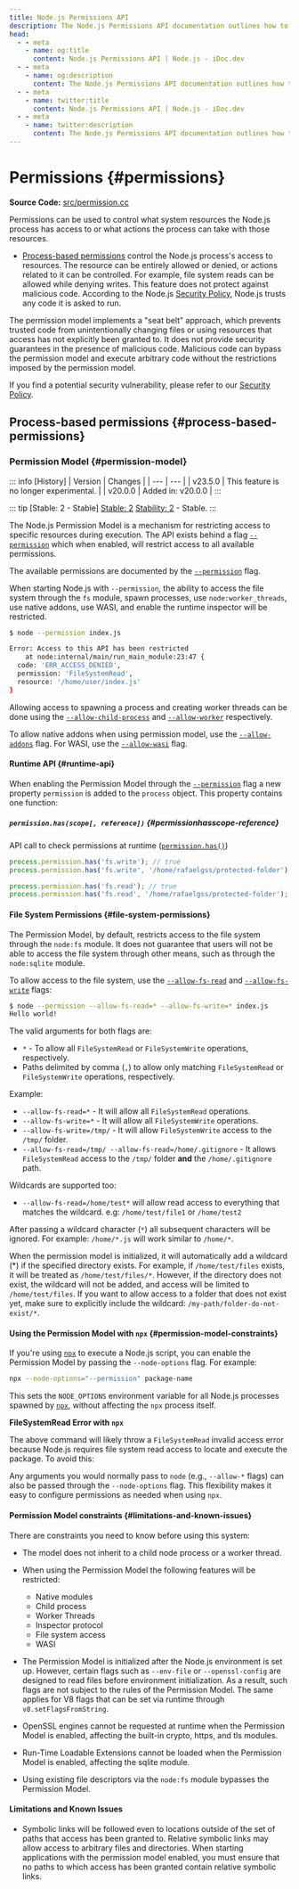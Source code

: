 ```yaml
---
title: Node.js Permissions API
description: The Node.js Permissions API documentation outlines how to manage and control permissions for various operations within Node.js applications, ensuring secure and controlled access to system resources.
head:
  - - meta
    - name: og:title
      content: Node.js Permissions API | Node.js - iDoc.dev
  - - meta
    - name: og:description
      content: The Node.js Permissions API documentation outlines how to manage and control permissions for various operations within Node.js applications, ensuring secure and controlled access to system resources.
  - - meta
    - name: twitter:title
      content: Node.js Permissions API | Node.js - iDoc.dev
  - - meta
    - name: twitter:description
      content: The Node.js Permissions API documentation outlines how to manage and control permissions for various operations within Node.js applications, ensuring secure and controlled access to system resources.
---
```


# Permissions {#permissions}

**Source Code:** [src/permission.cc](https://github.com/nodejs/node/blob/v23.8.0/src/permission.cc)

Permissions can be used to control what system resources the Node.js process has access to or what actions the process can take with those resources.

- [Process-based permissions](/nodejs/api/permissions#process-based-permissions) control the Node.js process's access to resources. The resource can be entirely allowed or denied, or actions related to it can be controlled. For example, file system reads can be allowed while denying writes. This feature does not protect against malicious code. According to the Node.js [Security Policy](https://github.com/nodejs/node/blob/main/SECURITY.md), Node.js trusts any code it is asked to run.

The permission model implements a "seat belt" approach, which prevents trusted code from unintentionally changing files or using resources that access has not explicitly been granted to. It does not provide security guarantees in the presence of malicious code. Malicious code can bypass the permission model and execute arbitrary code without the restrictions imposed by the permission model.

If you find a potential security vulnerability, please refer to our [Security Policy](https://github.com/nodejs/node/blob/main/SECURITY.md).

## Process-based permissions {#process-based-permissions}

### Permission Model {#permission-model}


::: info [History]
| Version | Changes |
| --- | --- |
| v23.5.0 | This feature is no longer experimental. |
| v20.0.0 | Added in: v20.0.0 |
:::

::: tip [Stable: 2 - Stable]
[Stable: 2](/nodejs/api/documentation#stability-index) [Stability: 2](/nodejs/api/documentation#stability-index) - Stable.
:::

The Node.js Permission Model is a mechanism for restricting access to specific resources during execution. The API exists behind a flag [`--permission`](/nodejs/api/cli#--permission) which when enabled, will restrict access to all available permissions.

The available permissions are documented by the [`--permission`](/nodejs/api/cli#--permission) flag.

When starting Node.js with `--permission`, the ability to access the file system through the `fs` module, spawn processes, use `node:worker_threads`, use native addons, use WASI, and enable the runtime inspector will be restricted.

```bash [BASH]
$ node --permission index.js

Error: Access to this API has been restricted
    at node:internal/main/run_main_module:23:47 {
  code: 'ERR_ACCESS_DENIED',
  permission: 'FileSystemRead',
  resource: '/home/user/index.js'
}
```
Allowing access to spawning a process and creating worker threads can be done using the [`--allow-child-process`](/nodejs/api/cli#--allow-child-process) and [`--allow-worker`](/nodejs/api/cli#--allow-worker) respectively.

To allow native addons when using permission model, use the [`--allow-addons`](/nodejs/api/cli#--allow-addons) flag. For WASI, use the [`--allow-wasi`](/nodejs/api/cli#--allow-wasi) flag.

#### Runtime API {#runtime-api}

When enabling the Permission Model through the [`--permission`](/nodejs/api/cli#--permission) flag a new property `permission` is added to the `process` object. This property contains one function:

##### `permission.has(scope[, reference])` {#permissionhasscope-reference}

API call to check permissions at runtime ([`permission.has()`](/nodejs/api/process#processpermissionhasscope-reference))

```js [ESM]
process.permission.has('fs.write'); // true
process.permission.has('fs.write', '/home/rafaelgss/protected-folder'); // true

process.permission.has('fs.read'); // true
process.permission.has('fs.read', '/home/rafaelgss/protected-folder'); // false
```
#### File System Permissions {#file-system-permissions}

The Permission Model, by default, restricts access to the file system through the `node:fs` module. It does not guarantee that users will not be able to access the file system through other means, such as through the `node:sqlite` module.

To allow access to the file system, use the [`--allow-fs-read`](/nodejs/api/cli#--allow-fs-read) and [`--allow-fs-write`](/nodejs/api/cli#--allow-fs-write) flags:

```bash [BASH]
$ node --permission --allow-fs-read=* --allow-fs-write=* index.js
Hello world!
```
The valid arguments for both flags are:

- `*` - To allow all `FileSystemRead` or `FileSystemWrite` operations, respectively.
- Paths delimited by comma (`,`) to allow only matching `FileSystemRead` or `FileSystemWrite` operations, respectively.

Example:

- `--allow-fs-read=*` - It will allow all `FileSystemRead` operations.
- `--allow-fs-write=*` - It will allow all `FileSystemWrite` operations.
- `--allow-fs-write=/tmp/` - It will allow `FileSystemWrite` access to the `/tmp/` folder.
- `--allow-fs-read=/tmp/ --allow-fs-read=/home/.gitignore` - It allows `FileSystemRead` access to the `/tmp/` folder **and** the `/home/.gitignore` path.

Wildcards are supported too:

- `--allow-fs-read=/home/test*` will allow read access to everything that matches the wildcard. e.g: `/home/test/file1` or `/home/test2`

After passing a wildcard character (`*`) all subsequent characters will be ignored. For example: `/home/*.js` will work similar to `/home/*`.

When the permission model is initialized, it will automatically add a wildcard (*) if the specified directory exists. For example, if `/home/test/files` exists, it will be treated as `/home/test/files/*`. However, if the directory does not exist, the wildcard will not be added, and access will be limited to `/home/test/files`. If you want to allow access to a folder that does not exist yet, make sure to explicitly include the wildcard: `/my-path/folder-do-not-exist/*`.

#### Using the Permission Model with `npx` {#permission-model-constraints}

If you're using [`npx`](https://docs.npmjs.com/cli/commands/npx) to execute a Node.js script, you can enable the Permission Model by passing the `--node-options` flag. For example:

```bash [BASH]
npx --node-options="--permission" package-name
```
This sets the `NODE_OPTIONS` environment variable for all Node.js processes spawned by [`npx`](https://docs.npmjs.com/cli/commands/npx), without affecting the `npx` process itself.

**FileSystemRead Error with <code>npx</code>**

The above command will likely throw a `FileSystemRead` invalid access error because Node.js requires file system read access to locate and execute the package. To avoid this:

Any arguments you would normally pass to `node` (e.g., `--allow-*` flags) can also be passed through the `--node-options` flag. This flexibility makes it easy to configure permissions as needed when using `npx`.

#### Permission Model constraints {#limitations-and-known-issues}

There are constraints you need to know before using this system:

- The model does not inherit to a child node process or a worker thread.
- When using the Permission Model the following features will be restricted: 
    - Native modules
    - Child process
    - Worker Threads
    - Inspector protocol
    - File system access
    - WASI
  
 
- The Permission Model is initialized after the Node.js environment is set up. However, certain flags such as `--env-file` or `--openssl-config` are designed to read files before environment initialization. As a result, such flags are not subject to the rules of the Permission Model. The same applies for V8 flags that can be set via runtime through `v8.setFlagsFromString`.
- OpenSSL engines cannot be requested at runtime when the Permission Model is enabled, affecting the built-in crypto, https, and tls modules.
- Run-Time Loadable Extensions cannot be loaded when the Permission Model is enabled, affecting the sqlite module.
- Using existing file descriptors via the `node:fs` module bypasses the Permission Model.

#### Limitations and Known Issues

- Symbolic links will be followed even to locations outside of the set of paths that access has been granted to. Relative symbolic links may allow access to arbitrary files and directories. When starting applications with the permission model enabled, you must ensure that no paths to which access has been granted contain relative symbolic links.

